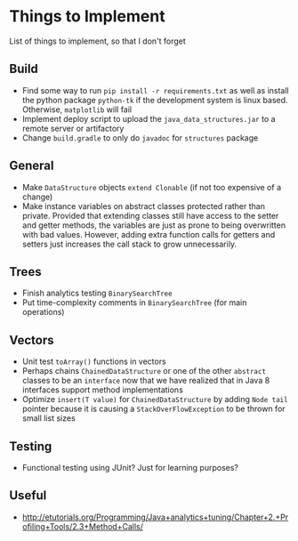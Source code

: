 # Things to Implement
List of things to implement, so that I don't forget

## Build
- Find some way to run `pip install -r requirements.txt` as well as 
install the python package `python-tk` if the development system is
linux based. Otherwise, `matplotlib` will fail
- Implement deploy script to upload the `java_data_structures.jar`
to a remote server or artifactory
- Change `build.gradle` to only do `javadoc` for `structures` package

## General
- Make `DataStructure` objects `extend Clonable` (if not too expensive of a change)
- Make instance variables on abstract classes protected rather than private. Provided that
extending classes still have access to the setter and getter methods, the variables are just 
as prone to being overwritten with bad values. However, adding extra function calls for getters
and setters just increases the call stack to grow unnecessarily.

## Trees
- Finish analytics testing `BinarySearchTree`
- Put time-complexity comments in `BinarySearchTree` (for main operations)

## Vectors
- Unit test `toArray()` functions in vectors
- Perhaps chains `ChainedDataStructure` or one of the other `abstract` 
classes to be an `interface` now that we have realized that in Java 8
interfaces support method implementations
- Optimize `insert(T value)` for `ChainedDataStructure` by adding `Node tail` pointer
because it is causing a `StackOverFlowException` to be thrown for small
list sizes

## Testing
- Functional testing using JUnit? Just for learning purposes?

## Useful
- http://etutorials.org/Programming/Java+analytics+tuning/Chapter+2.+Profiling+Tools/2.3+Method+Calls/